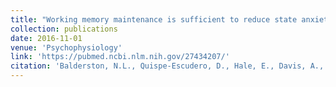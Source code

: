 ```yaml
---
title: "Working memory maintenance is sufficient to reduce state anxiety"
collection: publications
date: 2016-11-01
venue: 'Psychophysiology'
link: 'https://pubmed.ncbi.nlm.nih.gov/27434207/'
citation: 'Balderston, N.L., Quispe-Escudero, D., Hale, E., Davis, A., O’Connell, K., Ersnt, M. & Grillon, C. Working memory maintenance is sufficient to reduce state anxiety. <i>Psychophysiology.</i> 53(11), 1660-1668.'
---
```

